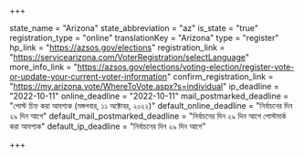+++

state_name = "Arizona"
state_abbreviation = "az"
is_state = "true"
registration_type = "online"
translationKey = "Arizona"
type = "register"
hp_link = "https://azsos.gov/elections"
registration_link = "https://servicearizona.com/VoterRegistration/selectLanguage"
more_info_link = "https://azsos.gov/elections/voting-election/register-vote-or-update-your-current-voter-information"
confirm_registration_link = "https://my.arizona.vote/WhereToVote.aspx?s=individual"
ip_deadline = "2022-10-11"
online_deadline = "2022-10-11"
mail_postmarked_deadline = "পোস্ট চিহ্ন করা আবশ্যক (মঙ্গলবার, ১১ অক্টোবর, ২০২২)"
default_online_deadline = "নির্বাচনের দিন ২৯ দিন আগে"
default_mail_postmarked_deadline = "নির্বাচনের দিন ২৯ দিন আগে পোস্টমার্ক করা আবশ্যক"
default_ip_deadline = "নির্বাচনের দিন ২৯ দিন আগে"

+++